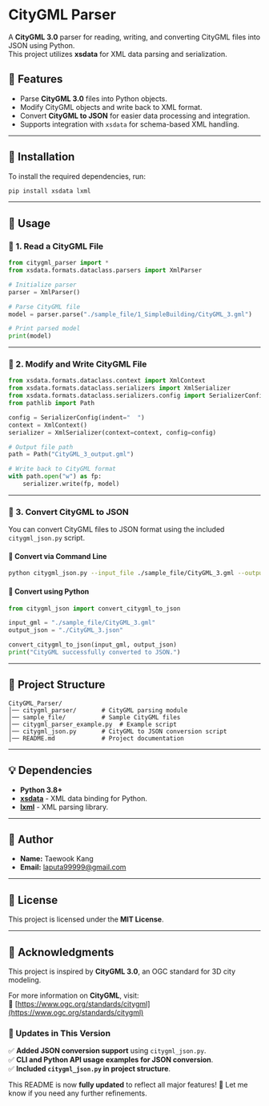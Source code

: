 # CityGML Parser

A **CityGML 3.0** parser for reading, writing, and converting CityGML files into JSON using Python.  
This project utilizes **xsdata** for XML data parsing and serialization.

## **🚀 Features**
- Parse **CityGML 3.0** files into Python objects.
- Modify CityGML objects and write back to XML format.
- Convert **CityGML to JSON** for easier data processing and integration.
- Supports integration with `xsdata` for schema-based XML handling.

---

## **📂 Installation**
To install the required dependencies, run:

```bash
pip install xsdata lxml
```

---

## **📄 Usage**
### **📍 1. Read a CityGML File**
```python
from citygml_parser import *
from xsdata.formats.dataclass.parsers import XmlParser

# Initialize parser
parser = XmlParser()

# Parse CityGML file
model = parser.parse("./sample_file/1_SimpleBuilding/CityGML_3.gml")

# Print parsed model
print(model)
```

---

### **📍 2. Modify and Write CityGML File**
```python
from xsdata.formats.dataclass.context import XmlContext
from xsdata.formats.dataclass.serializers import XmlSerializer
from xsdata.formats.dataclass.serializers.config import SerializerConfig
from pathlib import Path

config = SerializerConfig(indent="  ")
context = XmlContext()
serializer = XmlSerializer(context=context, config=config)

# Output file path
path = Path("CityGML_3_output.gml")

# Write back to CityGML format
with path.open("w") as fp:
    serializer.write(fp, model)
```

---

### **📍 3. Convert CityGML to JSON**
You can convert CityGML files to JSON format using the included `citygml_json.py` script.

#### **📌 Convert via Command Line**
```bash
python citygml_json.py --input_file ./sample_file/CityGML_3.gml --output_file ./CityGML_3.json
```

#### **📌 Convert using Python**
```python
from citygml_json import convert_citygml_to_json

input_gml = "./sample_file/CityGML_3.gml"
output_json = "./CityGML_3.json"

convert_citygml_to_json(input_gml, output_json)
print("CityGML successfully converted to JSON.")
```

---

## **📂 Project Structure**
```
CityGML_Parser/
│── citygml_parser/       # CityGML parsing module
│── sample_file/          # Sample CityGML files
│── citygml_parser_example.py  # Example script
│── citygml_json.py       # CityGML to JSON conversion script
│── README.md             # Project documentation
```

---

## **💡 Dependencies**
- **Python 3.8+**
- [**xsdata**](https://xsdata.readthedocs.io/en/latest/) - XML data binding for Python.
- [**lxml**](https://lxml.de/) - XML parsing library.

---

## **👤 Author**
- **Name:** Taewook Kang  
- **Email:** [laputa99999@gmail.com](mailto:laputa99999@gmail.com)

---

## **📜 License**
This project is licensed under the **MIT License**.

---

## **🙌 Acknowledgments**
This project is inspired by **CityGML 3.0**, an OGC standard for 3D city modeling.

For more information on **CityGML**, visit:  
🔗 [https://www.ogc.org/standards/citygml](https://www.ogc.org/standards/citygml)


### **🔹 Updates in This Version**
✅ **Added JSON conversion support** using `citygml_json.py`.  
✅ **CLI and Python API usage examples for JSON conversion**.  
✅ **Included `citygml_json.py` in project structure**.

This README is now **fully updated** to reflect all major features! 🚀 Let me know if you need any further refinements.
